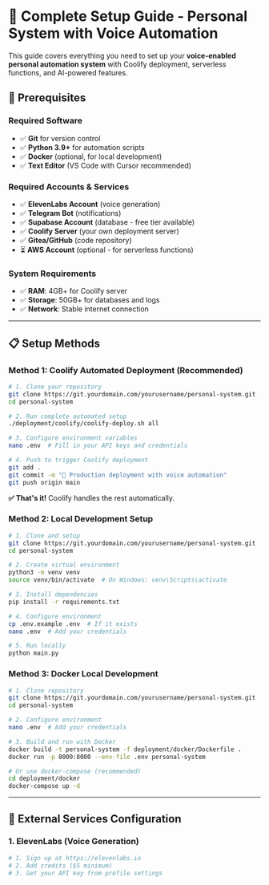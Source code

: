 # 🚀 Complete Setup Guide - Personal System with Voice Automation

This guide covers everything you need to set up your **voice-enabled personal automation system** with Coolify deployment, serverless functions, and AI-powered features.

## 🎯 Prerequisites

### Required Software
- ✅ **Git** for version control
- ✅ **Python 3.9+** for automation scripts
- ✅ **Docker** (optional, for local development)
- ✅ **Text Editor** (VS Code with Cursor recommended)

### Required Accounts & Services
- ✅ **ElevenLabs Account** (voice generation)
- ✅ **Telegram Bot** (notifications)
- ✅ **Supabase Account** (database - free tier available)
- ✅ **Coolify Server** (your own deployment server)
- ✅ **Gitea/GitHub** (code repository)
- ⏳ **AWS Account** (optional - for serverless functions)

### System Requirements
- ✅ **RAM**: 4GB+ for Coolify server
- ✅ **Storage**: 50GB+ for databases and logs
- ✅ **Network**: Stable internet connection

---

## 📋 Setup Methods

### Method 1: Coolify Automated Deployment (Recommended)

```bash
# 1. Clone your repository
git clone https://git.yourdomain.com/yourusername/personal-system.git
cd personal-system

# 2. Run complete automated setup
./deployment/coolify/coolify-deploy.sh all

# 3. Configure environment variables
nano .env  # Fill in your API keys and credentials

# 4. Push to trigger Coolify deployment
git add .
git commit -m "🚀 Production deployment with voice automation"
git push origin main
```

**✅ That's it!** Coolify handles the rest automatically.

### Method 2: Local Development Setup

```bash
# 1. Clone and setup
git clone https://git.yourdomain.com/yourusername/personal-system.git
cd personal-system

# 2. Create virtual environment
python3 -m venv venv
source venv/bin/activate  # On Windows: venv\Scripts\activate

# 3. Install dependencies
pip install -r requirements.txt

# 4. Configure environment
cp .env.example .env  # If it exists
nano .env  # Add your credentials

# 5. Run locally
python main.py
```

### Method 3: Docker Local Development

```bash
# 1. Clone repository
git clone https://git.yourdomain.com/yourusername/personal-system.git
cd personal-system

# 2. Configure environment
nano .env  # Add your credentials

# 3. Build and run with Docker
docker build -t personal-system -f deployment/docker/Dockerfile .
docker run -p 8000:8000 --env-file .env personal-system

# Or use docker-compose (recommended)
cd deployment/docker
docker-compose up -d
```

---

## 🔧 External Services Configuration

### 1. ElevenLabs (Voice Generation)

```bash
# 1. Sign up at https://elevenlabs.io
# 2. Add credits ($5 minimum)
# 3. Get your API key from profile settings
```
